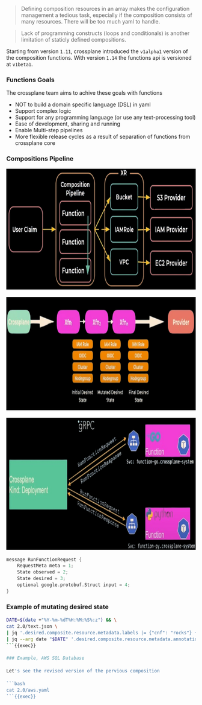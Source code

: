 >  Defining composition resources in an array makes the configuration management a tedious task, especially if the composition consists of many resources. There will be too much yaml to handle. 

> Lack of programming constructs (loops and conditionals) is another limitation of staticly defined compositions.

Starting from version `1.11`, crossplane introduced the `v1alpha1` version of the composition functions. With version `1.14` the functions api is versioned at `v1beta1`.
### Functions Goals
The crossplane team aims to achive these goals with functions

* NOT to build a domain specific language (DSL) in yaml
* Support complex logic
* Support for any programming language (or use any text-processing tool)
* Ease of development, sharing and running
* Enable Multi-step pipelines
* More flexible release cycles as a result of separation of functions from crossplane core

### Compositions Pipeline
 <img src="../assets/xcompositions2.0.png" alt="Xcompositions2.0" width="1000" height="320">
<br>
<br>
<img src="../assets/xfn-pipeline.png" alt="pipeline" width="1000" height="300">
<br>
<br>
<img src="../assets/xfn-internals.png" alt="pipeline" width="1000" height="350">

```go
message RunFunctionRequest {
    RequestMeta meta = 1;
    State observed = 2;
    State desired = 3;
    optional google.protobuf.Struct input = 4;
}
```

### Example of mutating desired state
```bash
DATE=$(date +"%Y-%m-%dT%H:%M:%S%:z") && \
cat 2.0/text.json \
| jq '.desired.composite.resource.metadata.labels |= {"cnf": "rocks"} + .' \
| jq --arg date "$DATE" '.desired.composite.resource.metadata.annotations |= {"pipeline.crossplane.io/date": $date} + .'
```{{exec}}

### Example, AWS SQL Database

Let's see the revised version of the pervious composition

```bash
cat 2.0/aws.yaml
```{{exec}}